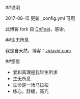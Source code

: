 ##说明

2017-08-15  更新 _config.yml 可用

此博客 fork 自 [CnFeat](http://cnfeat.com)，感谢。

##生无所息

我是自天然，博客：[zidavid.com](zidavid.com)

##坚信

- 爱和真理是我毕生所求
- 生无所息
- 生命是一场马拉松
- 练心，舒缓，高亢
